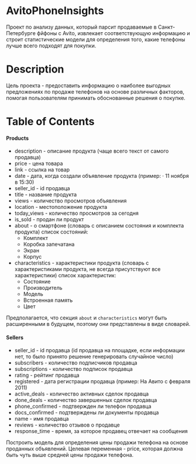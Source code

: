 # AvitoPhoneInsights
Проект по анализу данных, который парсит продаваемые в Санкт-Петербурге фйфоны с Avito, извлекает соответствующую информацию и строит статистические модели для определения того, какие телефоны лучше всего подходят для покупки. 

# Description
Цель проекта - предоставить информацию о наиболее выгодных предложениях по продаже телефонов на основе различных факторов, помогая пользователям принимать обоснованные решения о покупке.

# Table of Contents

#### Products
* description - описание продукта (чаще всего текст от самого продавца)
* price - цена товара
* link - ссылка на товар
* date - дата, когда создали объявление продукта (пример: · 11 ноября в 15:30)
* seller_id - id продавца 
* title - название продукта
* views - количество просмотров объявления
* location - местоположение продукта
* today_views - количество просмотров за сегодня
* is_sold - продан ли продукт
* about - о смартфоне (словарь с описанием состояния и комплекта продукта)
    список состояний:
    - Комплект
    - Коробка запечатана
    - Экран
    - Корпус
* characteristics - характеристики продукта (словарь с характеристиками продукта, не всегда присутствуют все характеристики)
    список характеристик:
    - Состояние
    - Производитель
    - Модель
    - Встроенная память
    - Цвет

Предполагается, что секция `about` и `characteristics` могут быть расширенными в будущем, поэтому они представлены в виде словарей.

#### Sellers
* seller_id - id продавца (id продавца на площадке, если информации нет, то было принято решение генерировать случайное число)
* subscribers - количество подписчиков продавца
* subscriptions - количество подписок продавца
* rating - рейтинг продавца
* registered - дата регистрации продавца (пример: На Авито с февраля 2011)
* active_deals - количество активных сделок продавца
* done_deals - количество завершенных сделок продавца
* phone_confirmed - подтвержден ли телефон продавца
* docs_confirmed - подтверждены ли документы продавца
* name - имя продавца
* reviews - количество отзывов о продавце
* response_time - время, за которое продавец отвечает на сообщения

<!-- в ходе проведения анализа все Xr Xs X модели были приравнены к 10, Se - не были учитаны
также не были учтены такие особенности телефона как:
- mini
- s
- plus -->

Построить модель для определения цены продажи телефона на основе проданных объявлений. 
Целевая переменная - price, которая должна быть чуть выше средней цены продажи телефона.